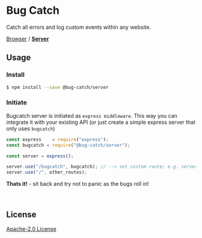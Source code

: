 # Bug Catch
Catch all errors and log custom events within any website.

[Browser](https://github.com/bug-catch/browser) / [__Server__](https://github.com/bug-catch/server)




## Usage

### Install

```bash
$ npm install --save @bug-catch/server
```


### Initiate
Bugcatch server is initiated as `express middleware`. This way you can integrate it with your existing API (or just create a simple express server that only uses `bugcatch`)

```javascript
const express    = require("express");
const bugcatch = require("@bug-catch/server");

const server = express();

server.use("/bugcatch", bugcatch); // --> set custom route; e.g. server.use("/myapi/stats/bugs", bugcatch)
server.use("/", other_routes);
```

__Thats it!__ - sit back and try not to panic as the bugs roll in!




<br>

## License
[Apache-2.0 License](LICENSE)
